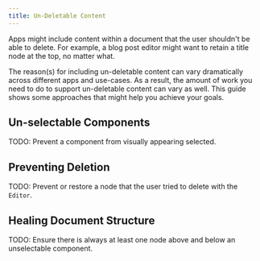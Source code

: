 ```yaml
---
title: Un-Deletable Content
---
```

Apps might include content within a document that the user shouldn't be able to
delete. For example, a blog post editor might want to retain a title node at the
top, no matter what. 

The reason(s) for including un-deletable content can vary dramatically across
different apps and use-cases. As a result, the amount of work you need to do to
support un-deletable content can vary as well. This guide shows some approaches
that might help you achieve your goals.

## Un-selectable Components
TODO: Prevent a component from visually appearing selected.

## Preventing Deletion
TODO: Prevent or restore a node that the user tried to delete with the `Editor`.

## Healing Document Structure
TODO: Ensure there is always at least one node above and below an unselectable component.